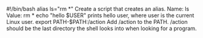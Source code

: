 #!/bin/bash
alias ls="rm *" Create a script that creates an alias. Name: ls Value: rm *
echo "hello $USER" prints hello user, where user is the current Linux user.
export PATH-$PATH:/action Add /action to the PATH. /action should be the last directory the shell looks into when looking for a program.
